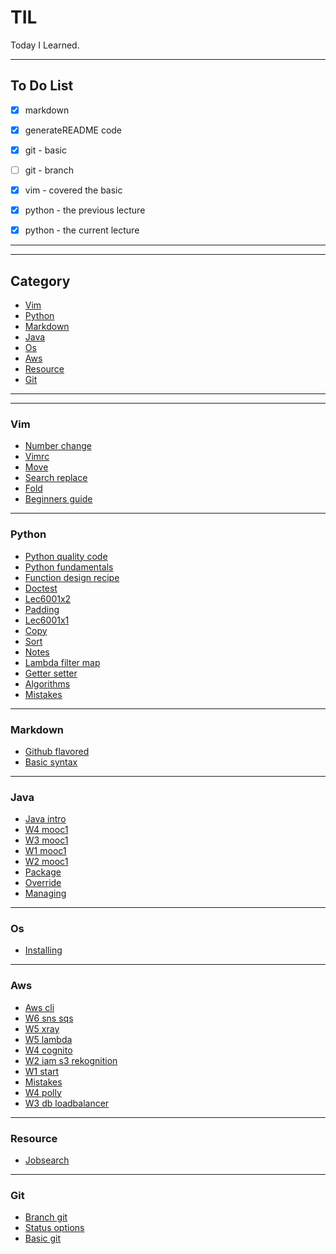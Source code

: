 # TIL

Today I Learned.

-----------------

## To Do List

- [x] markdown
- [x] generateREADME code
- [x] git - basic
- [ ] git - branch
- [x] vim - covered the basic
- [x] python - the previous lecture
- [x] python - the current lecture



---------------
---------------
## Category

* [Vim](vim)
* [Python](python)
* [Markdown](markdown)
* [Java](java)
* [Os](os)
* [Aws](aws)
* [Resource](resource)
* [Git](git)

---------------
---------------
### Vim
* [Number change](vim/number_change.md)
* [Vimrc](vim/vimrc.md)
* [Move](vim/move.md)
* [Search replace](vim/search_replace.md)
* [Fold](vim/fold.md)
* [Beginners guide](vim/beginners_guide.md)
---------------
### Python
* [Python quality code](python/python_quality_code.md)
* [Python fundamentals](python/python_fundamentals.md)
* [Function design recipe](python/function_design_recipe.md)
* [Doctest](python/doctest.md)
* [Lec6001x2](python/lec6001x2.md)
* [Padding](python/padding.md)
* [Lec6001x1](python/lec6001x1.md)
* [Copy](python/copy.md)
* [Sort](python/sort.md)
* [Notes](python/notes.md)
* [Lambda filter map](python/lambda_filter_map.md)
* [Getter setter](python/getter_setter.md)
* [Algorithms](python/algorithms.md)
* [Mistakes](python/mistakes.md)
---------------
### Markdown
* [Github flavored](markdown/github_flavored.md)
* [Basic syntax](markdown/basic_syntax.md)
---------------
### Java
* [Java intro](java/java_intro.md)
* [W4 mooc1](java/w4_mooc1.md)
* [W3 mooc1](java/w3_mooc1.md)
* [W1 mooc1](java/w1_mooc1.md)
* [W2 mooc1](java/w2_mooc1.md)
* [Package](java/package.md)
* [Override](java/override.md)
* [Managing](java/managing.md)
---------------
### Os
* [Installing](os/installing.md)
---------------
### Aws
* [Aws cli](aws/aws_cli.md)
* [W6 sns sqs](aws/w6_SNS_SQS.md)
* [W5 xray](aws/w5_xray.md)
* [W5 lambda](aws/w5_lambda.md)
* [W4 cognito](aws/w4_cognito.md)
* [W2 iam s3 rekognition](aws/w2_IAM_S3_Rekognition.md)
* [W1 start](aws/w1_start.md)
* [Mistakes](aws/mistakes.md)
* [W4 polly](aws/w4_polly.md)
* [W3 db loadbalancer](aws/w3_DB_loadbalancer.md)
---------------
### Resource
* [Jobsearch](resource/jobsearch.md)
---------------
### Git
* [Branch git](git/branch_git.md)
* [Status options](git/status_options.md)
* [Basic git](git/basic_git.md)
